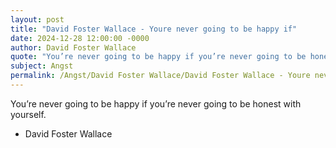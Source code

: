 ```yaml
---
layout: post
title: "David Foster Wallace - Youre never going to be happy if"
date: 2024-12-28 12:00:00 -0000
author: David Foster Wallace
quote: "You’re never going to be happy if you’re never going to be honest with yourself."
subject: Angst
permalink: /Angst/David Foster Wallace/David Foster Wallace - Youre never going to be happy if
---
```


You’re never going to be happy if you’re never going to be honest with yourself.

- David Foster Wallace
